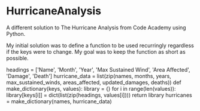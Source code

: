 # HurricaneAnalysis
A different solution to The Hurricane Analysis from Code Academy using Python.

My initial solution was to define a function to be used recurringly regardless if the keys were to change. My goal was to keep the function as short as possible. 

headings = ['Name', 'Month', 'Year', 'Max Sustained Wind', 'Area Affected', 'Damage', 'Death']
hurricane_data = list(zip(names, months, years, max_sustained_winds, areas_affected, updated_damages, deaths))
def make_dictionary(keys, values):
    library = {}
    for i in range(len(values)):
        library[keys[i]] = dict(list(zip(headings, values[i])))
    return library
hurricanes = make_dictionary(names, hurricane_data)
